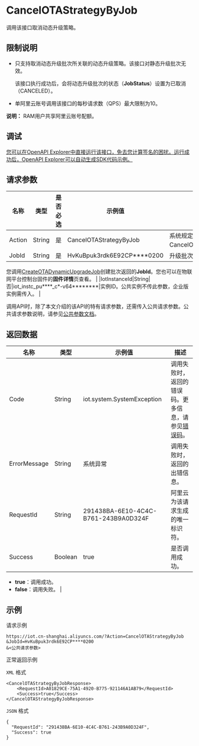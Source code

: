 # CancelOTAStrategyByJob

调用该接口取消动态升级策略。

## 限制说明

-   只支持取消动态升级批次所关联的动态升级策略。该接口对静态升级批次无效。

    该接口执行成功后，会将动态升级批次的状态（**JobStatus**）设置为已取消（CANCELED）。

-   单阿里云账号调用该接口的每秒请求数（QPS）最大限制为10。

**说明：** RAM用户共享阿里云账号配额。


## 调试

[您可以在OpenAPI Explorer中直接运行该接口，免去您计算签名的困扰。运行成功后，OpenAPI Explorer可以自动生成SDK代码示例。](https://api.aliyun.com/#product=Iot&api=CancelOTAStrategyByJob&type=RPC&version=2018-01-20)

## 请求参数

|名称|类型|是否必选|示例值|描述|
|--|--|----|---|--|
|Action|String|是|CancelOTAStrategyByJob|系统规定参数。取值：CancelOTAStrategyByJob。 |
|JobId|String|是|HvKuBpuk3rdk6E92CP\*\*\*\*0200|升级批次ID。

 您调用[CreateOTADynamicUpgradeJob](~~147887~~)创建批次返回的**JobId**。您也可以在物联网平台控制台固件的**固件详情**页查看。 |
|IotInstanceId|String|否|iot\_instc\_pu\*\*\*\*\_c\*-v64\*\*\*\*\*\*\*\*|实例ID。公共实例不传此参数，企业版实例需传入。 |

调用API时，除了本文介绍的该API的特有请求参数，还需传入公共请求参数。公共请求参数说明，请参见[公共参数文档](~~30561~~)。

## 返回数据

|名称|类型|示例值|描述|
|--|--|---|--|
|Code|String|iot.system.SystemException|调用失败时，返回的错误码。更多信息，请参见[错误码](~~87387~~)。 |
|ErrorMessage|String|系统异常|调用失败时，返回的出错信息。 |
|RequestId|String|291438BA-6E10-4C4C-B761-243B9A0D324F|阿里云为该请求生成的唯一标识符。 |
|Success|Boolean|true|是否调用成功。

 -   **true**：调用成功。
-   **false**：调用失败。 |

## 示例

请求示例

```
https://iot.cn-shanghai.aliyuncs.com/?Action=CancelOTAStrategyByJob
&JobId=HvKuBpuk3rdk6E92CP****0200
&<公共请求参数>
```

正常返回示例

`XML` 格式

```
<CancelOTAStrategyByJobResponse>
    <RequestId>A01829CE-75A1-4920-B775-921146A1AB79</RequestId>
    <Success>true</Success>
</CancelOTAStrategyByJobResponse>
```

`JSON` 格式

```
{
  "RequestId": "291438BA-6E10-4C4C-B761-243B9A0D324F",
  "Success": true
}
```

